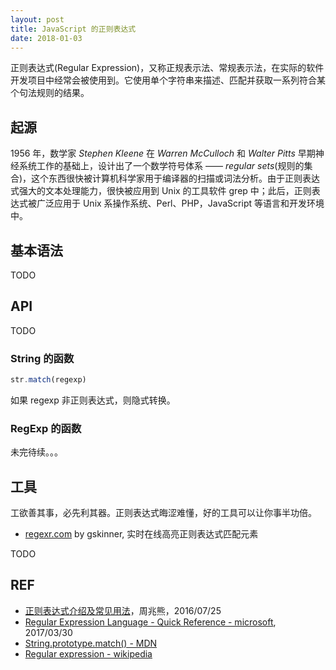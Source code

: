 ```yaml
---
layout: post
title: JavaScript 的正则表达式
date: 2018-01-03
---
```


正则表达式(Regular Expression)，又称正规表示法、常规表示法，在实际的软件开发项目中经常会被使用到。它使用单个字符串来描述、匹配并获取一系列符合某个句法规则的结果。

## 起源

1956 年，数学家 *Stephen Kleene* 在 *Warren McCulloch* 和 *Walter Pitts* 早期神经系统工作的基础上，设计出了一个数学符号体系 —— *regular sets*(规则的集合)，这个东西很快被计算机科学家用于编译器的扫描或词法分析。由于正则表达式强大的文本处理能力，很快被应用到 Unix 的工具软件 grep 中；此后，正则表达式被广泛应用于 Unix 系操作系统、Perl、PHP，JavaScript 等语言和开发环境中。

## 基本语法

TODO

## API

TODO

### String 的函数

```javascript
str.match(regexp)
```

如果 regexp 非正则表达式，则隐式转换。

### RegExp 的函数

未完待续。。。

## 工具

工欲善其事，必先利其器。正则表达式晦涩难懂，好的工具可以让你事半功倍。

- [regexr.com](https://regexr.com/) by gskinner, 实时在线高亮正则表达式匹配元素

TODO

## REF

- [正则表达式介绍及常见用法][aliyun]，周兆熊，2016/07/25
- [Regular Expression Language - Quick Reference - microsoft][ms], 2017/03/30
- [String.prototype.match() - MDN][string.match]
- [Regular expression - wikipedia][wiki]

[aliyun]: https://yq.aliyun.com/articles/254339
[ms]: https://docs.microsoft.com/en-us/dotnet/standard/base-types/regular-expression-language-quick-reference
[wiki]: https://en.wikipedia.org/wiki/Regular_expression
[string.match]: https://developer.mozilla.org/en-US/docs/Web/JavaScript/Reference/Global_Objects/String/match